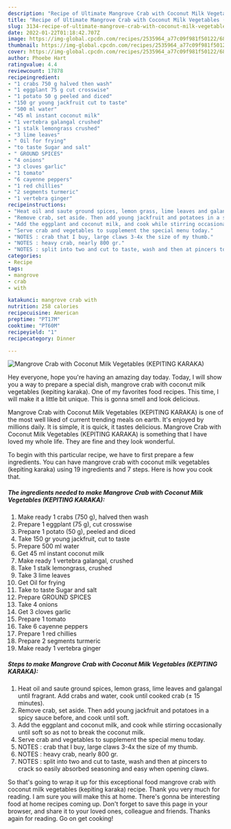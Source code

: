 ```yaml
---
description: "Recipe of Ultimate Mangrove Crab with Coconut Milk Vegetables (KEPITING KARAKA)"
title: "Recipe of Ultimate Mangrove Crab with Coconut Milk Vegetables (KEPITING KARAKA)"
slug: 3134-recipe-of-ultimate-mangrove-crab-with-coconut-milk-vegetables-kepiting-karaka
date: 2022-01-22T01:18:42.707Z
image: https://img-global.cpcdn.com/recipes/2535964_a77c09f981f50122/680x482cq70/mangrove-crab-with-coconut-milk-vegetables-kepiting-karaka-recipe-main-photo.jpg
thumbnail: https://img-global.cpcdn.com/recipes/2535964_a77c09f981f50122/680x482cq70/mangrove-crab-with-coconut-milk-vegetables-kepiting-karaka-recipe-main-photo.jpg
cover: https://img-global.cpcdn.com/recipes/2535964_a77c09f981f50122/680x482cq70/mangrove-crab-with-coconut-milk-vegetables-kepiting-karaka-recipe-main-photo.jpg
author: Phoebe Hart
ratingvalue: 4.4
reviewcount: 17878
recipeingredient:
- "1 crabs 750 g halved then wash"
- "1 eggplant 75 g cut crosswise"
- "1 potato 50 g peeled and diced"
- "150 gr young jackfruit cut to taste"
- "500 ml water"
- "45 ml instant coconut milk"
- "1 vertebra galangal crushed"
- "1 stalk lemongrass crushed"
- "3 lime leaves"
- " Oil for frying"
- "to taste Sugar and salt"
- " GROUND SPICES"
- "4 onions"
- "3 cloves garlic"
- "1 tomato"
- "6 cayenne peppers"
- "1 red chillies"
- "2 segments turmeric"
- "1 vertebra ginger"
recipeinstructions:
- "Heat oil and saute ground spices, lemon grass, lime leaves and galangal until fragrant. Add crabs and water, cook until cooked crab (± 15 minutes)."
- "Remove crab, set aside. Then add young jackfruit and potatoes in a spicy sauce before, and cook until soft."
- "Add the eggplant and coconut milk, and cook while stirring occasionally until soft so as not to break the coconut milk."
- "Serve crab and vegetables to supplement the special menu today."
- "NOTES : crab that I buy, large claws 3-4x the size of my thumb."
- "NOTES : heavy crab, nearly 800 gr."
- "NOTES : split into two and cut to taste, wash and then at pincers to crack so easily absorbed seasoning and easy when opening claws."
categories:
- Recipe
tags:
- mangrove
- crab
- with

katakunci: mangrove crab with 
nutrition: 258 calories
recipecuisine: American
preptime: "PT17M"
cooktime: "PT60M"
recipeyield: "1"
recipecategory: Dinner

---
```



![Mangrove Crab with Coconut Milk Vegetables (KEPITING KARAKA)](https://img-global.cpcdn.com/recipes/2535964_a77c09f981f50122/680x482cq70/mangrove-crab-with-coconut-milk-vegetables-kepiting-karaka-recipe-main-photo.jpg)

Hey everyone, hope you're having an amazing day today. Today, I will show you a way to prepare a special dish, mangrove crab with coconut milk vegetables (kepiting karaka). One of my favorites food recipes. This time, I will make it a little bit unique. This is gonna smell and look delicious.

Mangrove Crab with Coconut Milk Vegetables (KEPITING KARAKA) is one of the most well liked of current trending meals on earth. It's enjoyed by millions daily. It is simple, it is quick, it tastes delicious. Mangrove Crab with Coconut Milk Vegetables (KEPITING KARAKA) is something that I have loved my whole life. They are fine and they look wonderful.




To begin with this particular recipe, we have to first prepare a few ingredients. You can have mangrove crab with coconut milk vegetables (kepiting karaka) using 19 ingredients and 7 steps. Here is how you cook that.

<!--inarticleads1-->

##### The ingredients needed to make Mangrove Crab with Coconut Milk Vegetables (KEPITING KARAKA):

1. Make ready 1 crabs (750 g), halved then wash
1. Prepare 1 eggplant (75 g), cut crosswise
1. Prepare 1 potato (50 g), peeled and diced
1. Take 150 gr young jackfruit, cut to taste
1. Prepare 500 ml water
1. Get 45 ml instant coconut milk
1. Make ready 1 vertebra galangal, crushed
1. Take 1 stalk lemongrass, crushed
1. Take 3 lime leaves
1. Get  Oil for frying
1. Take to taste Sugar and salt
1. Prepare  GROUND SPICES
1. Take 4 onions
1. Get 3 cloves garlic
1. Prepare 1 tomato
1. Take 6 cayenne peppers
1. Prepare 1 red chillies
1. Prepare 2 segments turmeric
1. Make ready 1 vertebra ginger




<!--inarticleads2-->

##### Steps to make Mangrove Crab with Coconut Milk Vegetables (KEPITING KARAKA):

1. Heat oil and saute ground spices, lemon grass, lime leaves and galangal until fragrant. Add crabs and water, cook until cooked crab (± 15 minutes).
1. Remove crab, set aside. Then add young jackfruit and potatoes in a spicy sauce before, and cook until soft.
1. Add the eggplant and coconut milk, and cook while stirring occasionally until soft so as not to break the coconut milk.
1. Serve crab and vegetables to supplement the special menu today.
1. NOTES : crab that I buy, large claws 3-4x the size of my thumb.
1. NOTES : heavy crab, nearly 800 gr.
1. NOTES : split into two and cut to taste, wash and then at pincers to crack so easily absorbed seasoning and easy when opening claws.




So that's going to wrap it up for this exceptional food mangrove crab with coconut milk vegetables (kepiting karaka) recipe. Thank you very much for reading. I am sure you will make this at home. There's gonna be interesting food at home recipes coming up. Don't forget to save this page in your browser, and share it to your loved ones, colleague and friends. Thanks again for reading. Go on get cooking!
